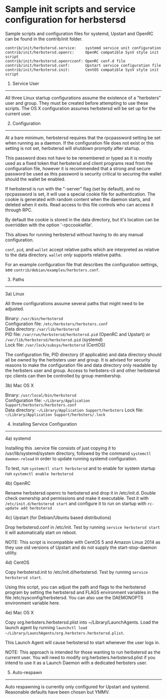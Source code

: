 Sample init scripts and service configuration for herbstersd
==========================================================

Sample scripts and configuration files for systemd, Upstart and OpenRC
can be found in the contrib/init folder.

    contrib/init/herbstersd.service:    systemd service unit configuration
    contrib/init/herbstersd.openrc:     OpenRC compatible SysV style init script
    contrib/init/herbstersd.openrcconf: OpenRC conf.d file
    contrib/init/herbstersd.conf:       Upstart service configuration file
    contrib/init/herbstersd.init:       CentOS compatible SysV style init script

1. Service User
---------------------------------

All three Linux startup configurations assume the existence of a "herbsters" user
and group.  They must be created before attempting to use these scripts.
The OS X configuration assumes herbstersd will be set up for the current user.

2. Configuration
---------------------------------

At a bare minimum, herbstersd requires that the rpcpassword setting be set
when running as a daemon.  If the configuration file does not exist or this
setting is not set, herbstersd will shutdown promptly after startup.

This password does not have to be remembered or typed as it is mostly used
as a fixed token that herbstersd and client programs read from the configuration
file, however it is recommended that a strong and secure password be used
as this password is security critical to securing the wallet should the
wallet be enabled.

If herbstersd is run with the "-server" flag (set by default), and no rpcpassword is set,
it will use a special cookie file for authentication. The cookie is generated with random
content when the daemon starts, and deleted when it exits. Read access to this file
controls who can access it through RPC.

By default the cookie is stored in the data directory, but it's location can be overridden
with the option '-rpccookiefile'.

This allows for running herbstersd without having to do any manual configuration.

`conf`, `pid`, and `wallet` accept relative paths which are interpreted as
relative to the data directory. `wallet` *only* supports relative paths.

For an example configuration file that describes the configuration settings,
see `contrib/debian/examples/herbsters.conf`.

3. Paths
---------------------------------

3a) Linux

All three configurations assume several paths that might need to be adjusted.

Binary:              `/usr/bin/herbstersd`  
Configuration file:  `/etc/herbsters/herbsters.conf`  
Data directory:      `/var/lib/herbstersd`  
PID file:            `/var/run/herbstersd/herbstersd.pid` (OpenRC and Upstart) or `/var/lib/herbstersd/herbstersd.pid` (systemd)  
Lock file:           `/var/lock/subsys/herbstersd` (CentOS)  

The configuration file, PID directory (if applicable) and data directory
should all be owned by the herbsters user and group.  It is advised for security
reasons to make the configuration file and data directory only readable by the
herbsters user and group.  Access to herbsters-cli and other herbstersd rpc clients
can then be controlled by group membership.

3b) Mac OS X

Binary:              `/usr/local/bin/herbstersd`  
Configuration file:  `~/Library/Application Support/herbsters/herbsters.conf`  
Data directory:      `~/Library/Application Support/herbsters`
Lock file:           `~/Library/Application Support/herbsters/.lock`

4. Installing Service Configuration
-----------------------------------

4a) systemd

Installing this .service file consists of just copying it to
/usr/lib/systemd/system directory, followed by the command
`systemctl daemon-reload` in order to update running systemd configuration.

To test, run `systemctl start herbstersd` and to enable for system startup run
`systemctl enable herbstersd`

4b) OpenRC

Rename herbstersd.openrc to herbstersd and drop it in /etc/init.d.  Double
check ownership and permissions and make it executable.  Test it with
`/etc/init.d/herbstersd start` and configure it to run on startup with
`rc-update add herbstersd`

4c) Upstart (for Debian/Ubuntu based distributions)

Drop herbstersd.conf in /etc/init.  Test by running `service herbstersd start`
it will automatically start on reboot.

NOTE: This script is incompatible with CentOS 5 and Amazon Linux 2014 as they
use old versions of Upstart and do not supply the start-stop-daemon utility.

4d) CentOS

Copy herbstersd.init to /etc/init.d/herbstersd. Test by running `service herbstersd start`.

Using this script, you can adjust the path and flags to the herbstersd program by
setting the herbstersd and FLAGS environment variables in the file
/etc/sysconfig/herbstersd. You can also use the DAEMONOPTS environment variable here.

4e) Mac OS X

Copy org.herbsters.herbstersd.plist into ~/Library/LaunchAgents. Load the launch agent by
running `launchctl load ~/Library/LaunchAgents/org.herbsters.herbstersd.plist`.

This Launch Agent will cause herbstersd to start whenever the user logs in.

NOTE: This approach is intended for those wanting to run herbstersd as the current user.
You will need to modify org.herbsters.herbstersd.plist if you intend to use it as a
Launch Daemon with a dedicated herbsters user.

5. Auto-respawn
-----------------------------------

Auto respawning is currently only configured for Upstart and systemd.
Reasonable defaults have been chosen but YMMV.
